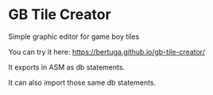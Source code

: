 # GB Tile Creator
Simple graphic editor for game boy tiles

You can try it here: https://bertuga.github.io/gb-tile-creator/

It exports in ASM as db statements.

It can also import those same db statements.

